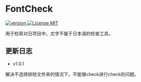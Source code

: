 # FontCheck
<p align="left">
  <a href="#">
    <img src="https://img.shields.io/badge/dev-v1.0.1-green.svg" alt="version">
  </a>
  <a href="https://opensource.org/licenses/MIT">
    <img src="https://img.shields.io/badge/license-MIT-blue.svg" alt="License MIT">
  </a>
</p>

用于检索对日项目中，文字不属于日本语的检查工具。

## 更新日志
* v1.0.1

解决不选择排除文件夹的情况下，不能够check进行check的问题。

